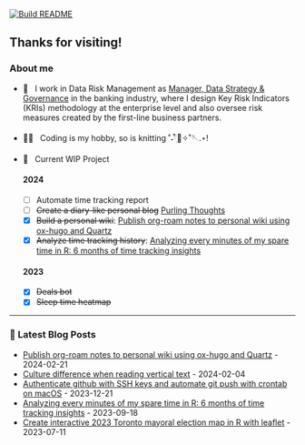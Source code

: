 [![Build README](https://github.com/aster-hu/aster-hu/actions/workflows/build.yml/badge.svg)](https://github.com/aster-hu/aster-hu/actions/workflows/build.yml)

## Thanks for visiting!

### About me

- 💼 &nbsp; I work in Data Risk Management as [Manager, Data Strategy & Governance](https://www.linkedin.com/in/asterhu/) in the banking industry, where I design Key Risk Indicators (KRIs) methodology at the enterprise level and also oversee risk measures created by the first-line business partners.

- 👩‍💻 &nbsp; Coding is my hobby, so is knitting ˚˖𓍢ִ໋🧶✧˚🪡.⋆! 

- 🚀 &nbsp; Current WIP Project

  #### 2024
  - [ ] Automate time tracking report
  - [ ] ~~Create a diary-like personal blog~~ [Purling Thoughts](https://thoughts.asterhu.com/)
  - [x] ~~Build a personal wiki~~: [Publish org-roam notes to personal wiki using ox-hugo and Quartz](https://www.asterhu.com/post/20240220-publish-org-roam-with-quartz-oxhugo/)
  - [x] ~~Analyze time tracking history~~: [Analyzing every minutes of my spare time in R: 6 months of time tracking insights](https://www.asterhu.com/post/2023-09-18-time-tracking-analysis/)
 
  #### 2023
  - [x] ~~Deals bot~~
  - [x] ~~Sleep time heatmap~~

---

### 🔖 Latest Blog Posts
<!-- Blogpost starts -->
* [Publish org-roam notes to personal wiki using ox-hugo and Quartz](https://www.asterhu.com/post/20240220-publish-org-roam-with-quartz-oxhugo/) - 2024-02-21
* [Culture difference when reading vertical text](https://www.asterhu.com/post/20240204-culture-difference-book-spins/) - 2024-02-04
* [Authenticate github with SSH keys and automate git push with crontab on macOS](https://www.asterhu.com/post/2023-12-21-use-ssh-github-push-crontab/) - 2023-12-21
* [Analyzing every minutes of my spare time in R: 6 months of time tracking insights](https://www.asterhu.com/post/2023-09-18-time-tracking-analysis/) - 2023-09-18
* [Create interactive 2023 Toronto mayoral election map in R with leaflet](https://www.asterhu.com/post/2023-07-11-toronto-mayor-by-election-analysis/) - 2023-07-11
<!-- Blogpost ends -->
